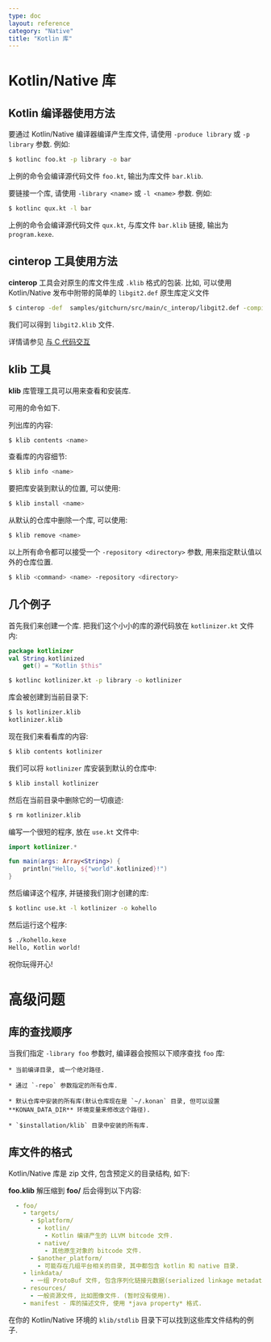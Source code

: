 ```yaml
---
type: doc
layout: reference
category: "Native"
title: "Kotlin 库"
---
```



# Kotlin/Native 库

## Kotlin 编译器使用方法

要通过 Kotlin/Native 编译器编译产生库文件, 请使用 `-produce library` 或 `-p library` 参数.
例如:

<div class="sample" markdown="1" theme="idea" mode="shell">

```bash
$ kotlinc foo.kt -p library -o bar
```

</div>

上例的命令会编译源代码文件 `foo.kt`, 输出为库文件 `bar.klib`.

要链接一个库, 请使用 `-library <name>` 或 `-l <name>` 参数.
例如:

<div class="sample" markdown="1" theme="idea" mode="shell">

```bash
$ kotlinc qux.kt -l bar
```

</div>


上例的命令会编译源代码文件 `qux.kt`, 与库文件 `bar.klib` 链接, 输出为 `program.kexe`.


## cinterop 工具使用方法

**cinterop** 工具会对原生的库文件生成 `.klib` 格式的包装.
比如, 可以使用 Kotlin/Native 发布中附带的简单的 `libgit2.def` 原生库定义文件

<div class="sample" markdown="1" theme="idea" mode="shell">

```bash
$ cinterop -def  samples/gitchurn/src/main/c_interop/libgit2.def -compilerOpts -I/usr/local/include -o libgit2
```

</div>

我们可以得到 `libgit2.klib` 文件.

详情请参见 [与 C 代码交互](c_interop.html)


## klib 工具

**klib** 库管理工具可以用来查看和安装库.

可用的命令如下.

列出库的内容:

<div class="sample" markdown="1" theme="idea" mode="shell">

```bash
$ klib contents <name>
```

</div>

查看库的内容细节:

<div class="sample" markdown="1" theme="idea" mode="shell">

```bash
$ klib info <name>
```

</div>

要把库安装到默认的位置, 可以使用:

<div class="sample" markdown="1" theme="idea" mode="shell">

```bash
$ klib install <name>
```

</div>

从默认的仓库中删除一个库, 可以使用:

<div class="sample" markdown="1" theme="idea" mode="shell">

```bash
$ klib remove <name>
```

</div>

以上所有命令都可以接受一个 `-repository <directory>` 参数, 用来指定默认值以外的仓库位置.

<div class="sample" markdown="1" theme="idea" mode="shell">

```bash
$ klib <command> <name> -repository <directory>
```

</div>


## 几个例子

首先我们来创建一个库.
把我们这个小小的库的源代码放在 `kotlinizer.kt` 文件内:

<div class="sample" markdown="1" theme="idea" mode="shell">

```kotlin
package kotlinizer
val String.kotlinized
    get() = "Kotlin $this"
```

```bash
$ kotlinc kotlinizer.kt -p library -o kotlinizer
```

</div>

库会被创建到当前目录下:

<div class="sample" markdown="1" theme="idea" mode="shell">

```bash
$ ls kotlinizer.klib
kotlinizer.klib
```

</div>

现在我们来看看库的内容:

<div class="sample" markdown="1" theme="idea" mode="shell">

```bash
$ klib contents kotlinizer
```

</div>

我们可以将 `kotlinizer` 库安装到默认的仓库中:

<div class="sample" markdown="1" theme="idea" mode="shell">

```bash
$ klib install kotlinizer
```

</div>

然后在当前目录中删除它的一切痕迹:

<div class="sample" markdown="1" theme="idea" mode="shell">

```bash
$ rm kotlinizer.klib
```

</div>

编写一个很短的程序, 放在 `use.kt` 文件中:

<div class="sample" markdown="1" theme="idea" data-highlight-only>

```kotlin
import kotlinizer.*

fun main(args: Array<String>) {
    println("Hello, ${"world".kotlinized}!")
}
```

</div>

然后编译这个程序, 并链接我们刚才创建的库:

<div class="sample" markdown="1" theme="idea" mode="shell">

```bash
$ kotlinc use.kt -l kotlinizer -o kohello
```

</div>

然后运行这个程序:

<div class="sample" markdown="1" theme="idea" mode="shell">

```bash
$ ./kohello.kexe
Hello, Kotlin world!
```

</div>

祝你玩得开心!

# 高级问题

## 库的查找顺序

当我们指定 `-library foo` 参数时, 编译器会按照以下顺序查找 `foo` 库:

    * 当前编译目录, 或一个绝对路径.

    * 通过 `-repo` 参数指定的所有仓库.

    * 默认仓库中安装的所有库(默认仓库现在是 `~/.konan` 目录, 但可以设置 **KONAN_DATA_DIR** 环境变量来修改这个路径).

    * `$installation/klib` 目录中安装的所有库.

## 库文件的格式

Kotlin/Native 库是 zip 文件, 包含预定义的目录结构, 如下:

**foo.klib** 解压缩到 **foo/** 后会得到以下内容:

```yaml
  - foo/
    - targets/
      - $platform/
        - kotlin/
          - Kotlin 编译产生的 LLVM bitcode 文件.
        - native/
          - 其他原生对象的 bitcode 文件.
      - $another_platform/
        - 可能存在几组平台相关的目录, 其中都包含 kotlin 和 native 目录.
    - linkdata/
      - 一组 ProtoBuf 文件, 包含序列化链接元数据(serialized linkage metadata).
    - resources/
      - 一般资源文件, 比如图像文件. (暂时没有使用).
    - manifest - 库的描述文件, 使用 *java property* 格式.
```

在你的 Kotlin/Native 环境的 `klib/stdlib` 目录下可以找到这些库文件结构的例子.
